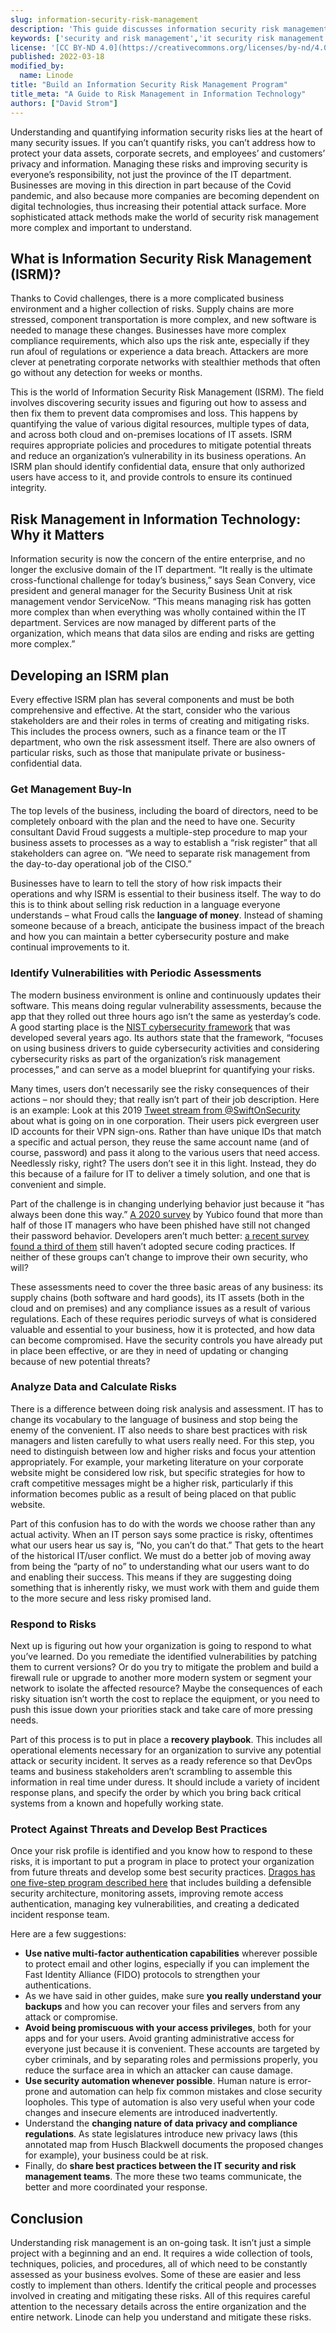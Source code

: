 ```yaml
---
slug: information-security-risk-management
description: 'This guide discusses information security risk management and how to develop a plan for effectively managing risk and information security.'
keywords: ['security and risk management','it security risk management','risk management in information technology']
license: '[CC BY-ND 4.0](https://creativecommons.org/licenses/by-nd/4.0)'
published: 2022-03-18
modified_by:
  name: Linode
title: "Build an Information Security Risk Management Program"
title_meta: "A Guide to Risk Management in Information Technology"
authors: ["David Strom"]
---
```


Understanding and quantifying information security risks lies at the heart of many security issues. If you can’t quantify risks, you can’t address how to protect your data assets, corporate secrets, and employees’ and customers’ privacy and information. Managing these risks and improving security is everyone’s responsibility, not just the province of the IT department. Businesses are moving in this direction in part because of the Covid pandemic, and also because more companies are becoming dependent on digital technologies, thus increasing their potential attack surface. More sophisticated attack methods make the world of security risk management more complex and important to understand.

## What is Information Security Risk Management (ISRM)?

Thanks to Covid challenges, there is a more complicated business environment and a higher collection of risks. Supply chains are more stressed, component transportation is more complex, and new software is needed to manage these changes. Businesses have more complex compliance requirements, which also ups the risk ante, especially if they run afoul of regulations or experience a data breach. Attackers are more clever at penetrating corporate networks with stealthier methods that often go without any detection for weeks or months.

This is the world of Information Security Risk Management (ISRM). The field involves discovering security issues and figuring out how to assess and then fix them to prevent data compromises and loss. This happens by quantifying the value of various digital resources, multiple types of data, and across both cloud and on-premises locations of IT assets. ISRM requires appropriate policies and procedures to mitigate potential threats and reduce an organization’s vulnerability in its business operations. An ISRM plan should identify confidential data, ensure that only authorized users have access to it, and provide controls to ensure its continued integrity.

## Risk Management in Information Technology: Why it Matters

Information security is now the concern of the entire enterprise, and no longer the exclusive domain of the IT department. “It really is the ultimate cross-functional challenge for today’s business,” says Sean Convery, vice president and general manager for the Security Business Unit at risk management vendor ServiceNow. “This means managing risk has gotten more complex than when everything was wholly contained within the IT department. Services are now managed by different parts of the organization, which means that data silos are ending and risks are getting more complex.”

## Developing an ISRM plan

Every effective ISRM plan has several components and must be both comprehensive and effective. At the start, consider who the various stakeholders are and their roles in terms of creating and mitigating risks. This includes the process owners, such as a finance team or the IT department, who own the risk assessment itself. There are also owners of particular risks, such as those that manipulate private or business-confidential data.

### Get Management Buy-In

The top levels of the business, including the board of directors, need to be completely onboard with the plan and the need to have one. Security consultant David Froud suggests a multiple-step procedure to map your business assets to processes as a way to establish a “risk register” that all stakeholders can agree on. “We need to separate risk management from the day-to-day operational job of the CISO.”

Businesses have to learn to tell the story of how risk impacts their operations and why ISRM is essential to their business itself. The way to do this is to think about selling risk reduction in a language everyone understands – what Froud calls the **language of money**. Instead of shaming someone because of a breach, anticipate the business impact of the breach and how you can maintain a better cybersecurity posture and make continual improvements to it.

### Identify Vulnerabilities with Periodic Assessments

The modern business environment is online and continuously updates their software. This means doing regular vulnerability assessments, because the app that they rolled out three hours ago isn’t the same as yesterday’s code. A good starting place is the [NIST cybersecurity framework](https://nvlpubs.nist.gov/nistpubs/CSWP/NIST.CSWP.04162018.pdf) that was developed several years ago. Its authors state that the framework, “focuses on using business drivers to guide cybersecurity activities and considering cybersecurity risks as part of the organization’s risk management processes,” and can serve as a model blueprint for quantifying your risks.

Many times, users don’t necessarily see the risky consequences of their actions – nor should they; that really isn’t part of their job description. Here is an example: Look at this 2019 [Tweet stream from @SwiftOnSecurity](https://twitter.com/SwiftOnSecurity/status/1129932935770103813) about what is going on in one corporation. Their users pick evergreen user ID accounts for their VPN sign-ons. Rather than have unique IDs that match a specific and actual person, they reuse the same account name (and of course, password) and pass it along to the various users that need access. Needlessly risky, right? The users don’t see it in this light. Instead, they do this because of a failure for IT to deliver a timely solution, and one that is convenient and simple.

Part of the challenge is in changing underlying behavior just because it “has always been done this way.” [A 2020 survey](https://www.yubico.com/blog/yubico-releases-2020-state-of-password-and-authentication-security-behaviors-report/) by Yubico found that more than half of those IT managers who have been phished have still not changed their password behavior. Developers aren’t much better: [a recent survey found a third of them](https://www.shiftleft.io/press-news/press/secure-software-summit-findings-shifting-security-left-a-work-in-progress/) still haven’t adopted secure coding practices. If neither of these groups can’t change to improve their own security, who will?

These assessments need to cover the three basic areas of any business: its supply chains (both software and hard goods), its IT assets (both in the cloud and on premises) and any compliance issues as a result of various regulations. Each of these requires periodic surveys of what is considered valuable and essential to your business, how it is protected, and how data can become compromised. Have the security controls you have already put in place been effective, or are they in need of updating or changing because of new potential threats?

### Analyze Data and Calculate Risks

There is a difference between doing risk analysis and assessment. IT has to change its vocabulary to the language of business and stop being the enemy of the convenient. IT also needs to share best practices with risk managers and listen carefully to what users really need. For this step, you need to distinguish between low and higher risks and focus your attention appropriately. For example, your marketing literature on your corporate website might be considered low risk, but specific strategies for how to craft competitive messages might be a higher risk, particularly if this information becomes public as a result of being placed on that public website.

Part of this confusion has to do with the words we choose rather than any actual activity. When an IT person says some practice is risky, oftentimes what our users hear us say is, “No, you can’t do that.” That gets to the heart of the historical IT/user conflict. We must do a better job of moving away from being the “party of no” to understanding what our users want to do and enabling their success. This means if they are suggesting doing something that is inherently risky, we must work with them and guide them to the more secure and less risky promised land.

### Respond to Risks

Next up is figuring out how your organization is going to respond to what you’ve learned. Do you remediate the identified vulnerabilities by patching them to current versions? Or do you try to mitigate the problem and build a firewall rule or upgrade to another more modern system or segment your network to isolate the affected resource? Maybe the consequences of each risky situation isn’t worth the cost to replace the equipment, or you need to push this issue down your priorities stack and take care of more pressing needs.

Part of this process is to put in place a **recovery playbook**. This includes all operational elements necessary for an organization to survive any potential attack or security incident. It serves as a ready reference so that DevOps teams and business stakeholders aren’t scrambling to assemble this information in real time under duress. It should include a variety of incident response plans, and specify the order by which you bring back critical systems from a known and hopefully working state.

### Protect Against Threats and Develop Best Practices

Once your risk profile is identified and you know how to respond to these risks, it is important to put a program in place to protect your organization from future threats and develop some best security practices. [Dragos has one five-step program described here](https://www.dragos.com/year-in-review/#section-vulnerabilities) that includes building a defensible security architecture, monitoring assets, improving remote access authentication, managing key vulnerabilities, and creating a dedicated incident response team.

Here are a few suggestions:

- **Use native multi-factor authentication capabilities** wherever possible to protect email and other logins, especially if you can implement the Fast Identity Alliance (FIDO) protocols to strengthen your authentications.
- As we have said in other guides, make sure **you really understand your backups** and how you can recover your files and servers from any attack or compromise.
- **Avoid being promiscuous with your access privileges**, both for your apps and for your users. Avoid granting administrative access for everyone just because it is convenient. These accounts are targeted by cyber criminals, and by separating roles and permissions properly, you reduce the surface area in which an attacker can cause damage.
- **Use security automation whenever possible**. Human nature is error-prone and automation can help fix common mistakes and close security loopholes. This type of automation is also very useful when your code changes and insecure elements are introduced inadvertently.
- Understand the **changing nature of data privacy and compliance regulations**. As state legislatures introduce new privacy laws (this annotated map from Husch Blackwell documents the proposed changes for example), your business could be at risk.
- Finally, do **share best practices between the IT security and risk management teams**. The more these two teams communicate, the better and more coordinated your response.

## Conclusion

Understanding risk management is an on-going task. It isn’t just a simple project with a beginning and an end.  It requires a wide collection of tools, techniques, policies, and procedures, all of which need to be constantly assessed as your business evolves. Some of these are easier and less costly to implement than others. Identify the critical people and processes involved in creating and mitigating these risks. All of this requires careful attention to the necessary details across the entire organization and the entire network. Linode can help you understand and mitigate these risks.